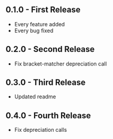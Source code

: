 ## 0.1.0 - First Release
* Every feature added
* Every bug fixed
## 0.2.0 - Second Release
* Fix bracket-matcher depreciation call
## 0.3.0 - Third Release
* Updated readme
## 0.4.0 - Fourth Release
* Fix depreciation calls
